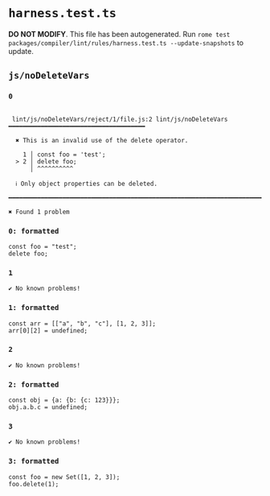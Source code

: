 # `harness.test.ts`

**DO NOT MODIFY**. This file has been autogenerated. Run `rome test packages/compiler/lint/rules/harness.test.ts --update-snapshots` to update.

## `js/noDeleteVars`

### `0`

```

 lint/js/noDeleteVars/reject/1/file.js:2 lint/js/noDeleteVars ━━━━━━━━━━━━━━━━━━━━━━━━━━━━━━━━━━━━━━

  ✖ This is an invalid use of the delete operator.

    1 │ const foo = 'test';
  > 2 │ delete foo;
      │ ^^^^^^^^^^

  ℹ Only object properties can be deleted.

━━━━━━━━━━━━━━━━━━━━━━━━━━━━━━━━━━━━━━━━━━━━━━━━━━━━━━━━━━━━━━━━━━━━━━━━━━━━━━━━━━━━━━━━━━━━━━━━━━━━

✖ Found 1 problem

```

### `0: formatted`

```
const foo = "test";
delete foo;

```

### `1`

```
✔ No known problems!

```

### `1: formatted`

```
const arr = [["a", "b", "c"], [1, 2, 3]];
arr[0][2] = undefined;

```

### `2`

```
✔ No known problems!

```

### `2: formatted`

```
const obj = {a: {b: {c: 123}}};
obj.a.b.c = undefined;

```

### `3`

```
✔ No known problems!

```

### `3: formatted`

```
const foo = new Set([1, 2, 3]);
foo.delete(1);

```
